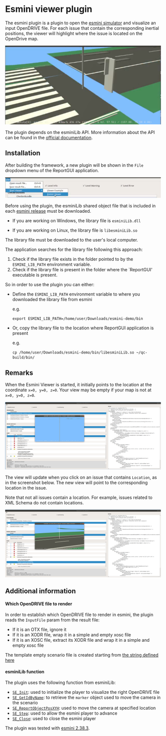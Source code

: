 # Esmini viewer plugin


The esmini plugin is a plugin to open the [esmini simulator](https://esmini.github.io/) and visualize an input OpenDRIVE file. For each issue that contain the corresponding inertial positions, the viewer will highlight where the issue is located on the OpenDrive map.

![example_esmini_viewer_map](images/example_esmini_map.png)

The plugin depends on the esminiLib API. More information about the API can be found in the [official documentation](https://esmini.github.io/#_esmini_lib_programming).

## Installation

After building the framework, a new plugin will be shown in the `File` dropdown menu of the ReportGUI application. 

![esmini_viewer](images/esmini_viewer.png)

Before using the plugin, the esminiLib shared object file that is included in each [esmini release](https://github.com/esmini/esmini/releases) must be downloaded.

- If you are working on Windows, the library file is `esminiLib.dll`

- If you are working on Linux, the library file is `libesminiLib.so`

The library file must be downloaded to the user's local computer.

The application searches for the library file following this approach:

1. Check if the library file exists in the folder pointed to by the `ESMINI_LIB_PATH` environment variable.
2. Check if the library file is present in the folder where the `ReportGUI' executable is present.

So in order to use the plugin you can either:

- Define the `ESMINI_LIB_PATH` environment variable to where you downloaded the library file from esmini

    e.g.
    ```
    export ESMINI_LIB_PATH=/home/user/Downloads/esmini-demo/bin
    ```

- Or, copy the library file to the location where ReportGUI application is present

    e.g.
    ```
    cp /home/user/Downloads/esmini-demo/bin/libesminiLib.so ~/qc-build/bin/
    ```


## Remarks

When the Esmini Viewer is started, it initially points to the location at the coordinate `x=0, y=0, z=0`. Your view may be empty if your map is not at `x=0, y=0, z=0`.

![example_esmini_viewer_map](images/esmini_at_00.png)

The view will update when you click on an issue that contains `Location`, as in the screenshot below. The new view will point to the corresponding location in the issue.

Note that not all issues contain a location. For example, issues related to XML Schema do not contain locations.

![example_esmini_viewer_map](images/esmini_at_location.png)


## Additional information

#### Which OpenDRIVE file to render

In order to establish which OpenDRIVE file to render in esmini, the plugin reads the `InputFile` param from the result file:

- If it is an OTX file, ignore it
- If it is an XODR file, wrap it in a simple and empty xosc file
- If it is an XOSC file, extract its XODR file and wrap it in a simple and empty xosc file

The template empty scenario file is created starting from [the string defined here](./xml_util.h#30)

#### esminiLib function

The plugin uses the following function from esminiLib:

- [`SE_Init`](https://github.com/esmini/esmini/blob/master/EnvironmentSimulator/Libraries/esminiLib/esminiLib.cpp#L645): used to initialize the player to visualize the right OpenDRIVE file
- [`SE_GetIdByName`](https://github.com/esmini/esmini/blob/master/EnvironmentSimulator/Libraries/esminiLib/esminiLib.cpp#L1424): to retrieve the `marker` object used to move the camera in the scenario
- [`SE_ReportObjectPosXYH`](https://github.com/esmini/esmini/blob/master/EnvironmentSimulator/Libraries/esminiLib/esminiLib.cpp#L1191): used to move the camera at specified location
- [`SE_Step`](https://github.com/esmini/esmini/blob/master/EnvironmentSimulator/Libraries/esminiLib/esminiLib.cpp#L955): used to allow the esmini player to advance
- [`SE_Close`](https://github.com/esmini/esmini/blob/master/EnvironmentSimulator/Libraries/esminiLib/esminiLib.cpp#L939): used to close the esmini player

The plugin was tested with [esmini 2.38.3](https://github.com/esmini/esmini/releases/tag/v2.38.3).